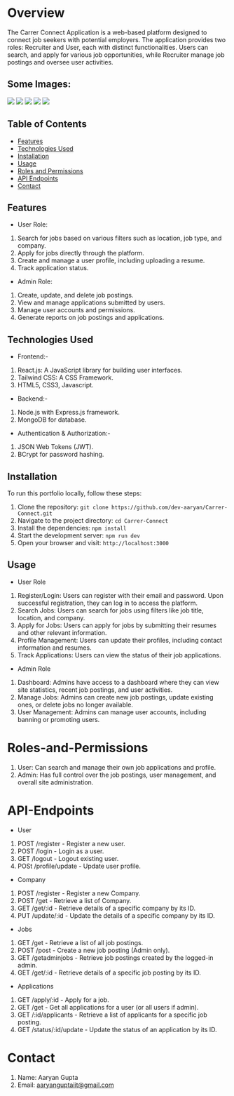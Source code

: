 # Overview
The Carrer Connect Application is a web-based platform designed to connect job seekers with potential employers. The application provides two roles: Recruiter and User, each with distinct functionalities. Users can search, and apply for various job opportunities, while Recruiter manage job postings and oversee user activities.

## Some Images:
<img src="https://drive.google.com/uc?export=view&id=1M7Jvh2sAhHzaQytZJfCdxiUJqCA2Q3gE"/>
<img src="https://drive.google.com/uc?export=view&id=1bej5cUkqLwsTauXlzIUWIiMAPJ3yPloU" />
<img src="https://drive.google.com/uc?export=view&id=1g5B6XzUXFSqIk-VMJsP1J--h9g7mBbwm" />
<img src="https://drive.google.com/uc?export=view&id=1dhbVmnZNE4WVgwXx2oA9VfRDU9idNdAS" />
<img src="https://drive.google.com/uc?export=view&id=1JrUwF9MrGfx6UJuHV4WWkiKgxpPzvHNa" />

## Table of Contents
- [Features](#Features)
- [Technologies Used](#Technologies-Used)
- [Installation](#Installation)
- [Usage](#Usage)
- [Roles and Permissions](#Roles-and-Permissions)
- [API Endpoints](#API-Endpoints)
- [Contact](#Contact)

## Features
- User Role:
1. Search for jobs based on various filters such as location, job type, and company.
2. Apply for jobs directly through the platform.
3. Create and manage a user profile, including uploading a resume.
4. Track application status.
- Admin Role:
1. Create, update, and delete job postings.
2. View and manage applications submitted by users.
3. Manage user accounts and permissions.
4. Generate reports on job postings and applications.

## Technologies Used
- Frontend:-
1. React.js: A JavaScript library for building user interfaces.
2. Tailwind CSS: A CSS Framework.
3. HTML5, CSS3, Javascript.
- Backend:-
1. Node.js with Express.js framework.
2. MongoDB  for database.
- Authentication & Authorization:-
1. JSON Web Tokens (JWT).
2. BCrypt for password hashing.

## Installation
To run this portfolio locally, follow these steps:

1. Clone the repository: `git clone https://github.com/dev-aaryan/Carrer-Connect.git`
2. Navigate to the project directory: `cd Carrer-Connect`
3. Install the dependencies: `npm install`
4. Start the development server: `npm run dev`
5. Open your browser and visit: `http://localhost:3000`

## Usage
- User Role
1. Register/Login: Users can register with their email and password. Upon successful registration, they can log in to access the platform.
2. Search Jobs: Users can search for jobs using filters like job title, location, and company.
3. Apply for Jobs: Users can apply for jobs by submitting their resumes and other relevant information.
4. Profile Management: Users can update their profiles, including contact information and resumes.
5. Track Applications: Users can view the status of their job applications.

- Admin Role
1. Dashboard: Admins have access to a dashboard where they can view site statistics, recent job postings, and user activities.
2. Manage Jobs: Admins can create new job postings, update existing ones, or delete jobs no longer available.
3. User Management: Admins can manage user accounts, including banning or promoting users.

# Roles-and-Permissions
1. User: Can search and manage their own job applications and profile.
2. Admin: Has full control over the job postings, user management, and overall site administration.

# API-Endpoints
- User
1. POST /register - Register a new user.
2. POST /login - Login as a user.
3. GET /logout - Logout existing user.
4. POSt /profile/update - Update user profile.
- Company
1. POST /register - Register a new Company.
2. POST /get - Retrieve a list of Company.
3. GET /get/:id - Retrieve details of a specific company by its ID.
4. PUT /update/:id - Update the details of a specific company by its ID.
- Jobs
1. GET /get - Retrieve a list of all job postings.
2. POST /post - Create a new job posting (Admin only).
3. GET /getadminjobs - Retrieve job postings created by the logged-in admin.
4. GET /get/:id - Retrieve details of a specific job posting by its ID.
- Applications
1. GET /apply/:id - Apply for a job.
2. GET /get - Get all applications for a user (or all users if admin).
3. GET /:id/applicants - Retrieve a list of applicants for a specific job posting.
4. GET /status/:id/update - Update the status of an application by its ID.


# Contact
1. Name: Aaryan Gupta
2. Email: aaryanguptaiit@gmail.com
